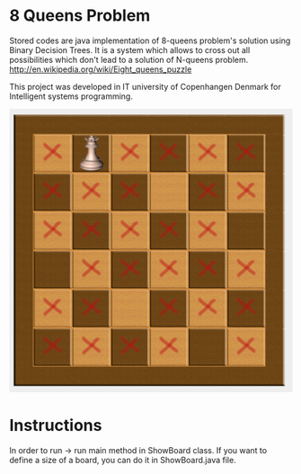 8 Queens Problem
================

Stored codes are java implementation of 8-queens problem's solution using Binary Decision Trees.
It is a system which allows to cross out all possibilities which don't lead to a solution of N-queens problem. 
http://en.wikipedia.org/wiki/Eight_queens_puzzle

This project was developed in IT university of Copenhangen Denmark for Intelligent systems programming.


![Preview](screenshots/screen.png)

Instructions
===============

In order to run -> run main method in ShowBoard class. 
If you want to define a size of a board, you can do it in ShowBoard.java file.
